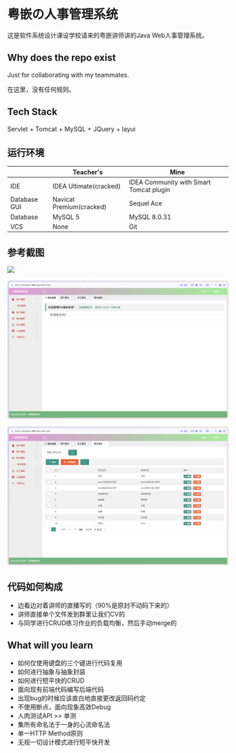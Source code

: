 # 粤嵌の人事管理系统

这是软件系统设计课设学校请来的粤嵌讲师讲的Java Web人事管理系统。

## Why does the repo exist

Just for collaborating with my teammates.

在这里，没有任何规则。

## Tech Stack

Servlet + Tomcat + MySQL + JQuery + layui

## 运行环境

|              | Teacher's                | Mine                                    |
|--------------|--------------------------|-----------------------------------------|
| IDE          | IDEA Ultimate(cracked)   | IDEA Community with Smart Tomcat plugin |
| Database GUI | Navicat Premium(cracked) | Sequel Ace                              |
| Database     | MySQL 5                  | MySQL 8.0.31                            |
| VCS          | None                     | Git                                     |

## 参考截图

![](./assets/Screenshot%202022-12-24%20at%2011.03.10.png)

![](./assets/Screenshot%202022-12-24%20at%2013.07.36.png)

![](./assets/Screenshot%202022-12-24%20at%2013.07.24.png)

## 代码如何构成

- 边看边对着讲师的直播写的（90%是原封不动码下来的）
- 讲师直接单个文件发到群里让我们CV的
- 与同学进行CRUD练习作业的负载均衡，然后手动merge的

## What will you learn

- 如何仅使用键盘的三个键进行代码复用
- 如何进行抽象与抽象封装
- 如何进行短平快的CRUD
- 面向现有前端代码编写后端代码
- 出现bug的时候应该直白地直接更改返回码约定
- 不使用断点，面向现象高效Debug
- 人肉测试API >> 单测
- 集所有命名法于一身的心流命名法
- 单一HTTP Method原则
- 无视一切设计模式进行短平快开发
